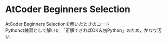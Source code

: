 # AtCoder Beginners Selection
AtCoder Beginners Selectionを解いたときのコード  
Pythonの練習として解いた
「正解できればOK＆初Python」のため，かなり汚い